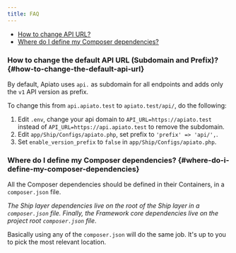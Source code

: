 ```yaml
---
title: FAQ
---
```


* [How to change API URL?](#how-to-change-the-default-api-url)
* [Where do I define my Composer dependencies?](#where-do-i-define-my-composer-dependencies)

### How to change the default API URL (Subdomain and Prefix)? {#how-to-change-the-default-api-url}

By default, Apiato uses `api.` as subdomain for all endpoints and adds only the `v1` API version as prefix.

To change this from `api.apiato.test` to `apiato.test/api/`, do the following:

1. Edit `.env`, change your api domain to `API_URL=https://apiato.test` instead of `API_URL=https://api.apiato.test` to
remove the subdomain.
2. Edit `app/Ship/Configs/apiato.php`, set prefix to `'prefix' => 'api/',`.
3. Set `enable_version_prefix` to `false` in `app/Ship/Configs/apiato.php`.

### Where do I define my Composer dependencies? {#where-do-i-define-my-composer-dependencies}

All the Composer dependencies should be defined in their Containers, in a `composer.json` file.

*The Ship layer dependencies live on the root of the Ship layer in a `composer.json` file.
Finally, the Framework core dependencies live on the project root `composer.json` file*.

Basically using any of the `composer.json` will do the same job. It's up to you to pick the most relevant location.

